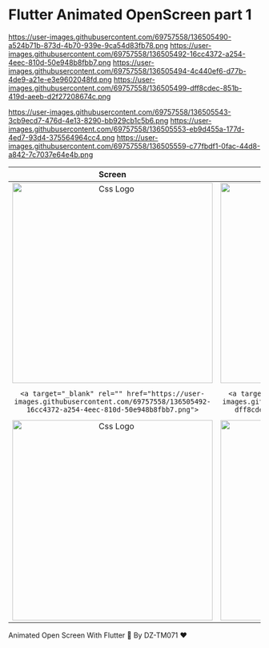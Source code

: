 # Flutter Animated OpenScreen part 1




https://user-images.githubusercontent.com/69757558/136505490-a524b71b-873d-4b70-939e-9ca54d83fb78.png
https://user-images.githubusercontent.com/69757558/136505492-16cc4372-a254-4eec-810d-50e948b8fbb7.png
https://user-images.githubusercontent.com/69757558/136505494-4c440ef6-d77b-4de9-a21e-e3e9602048fd.png
https://user-images.githubusercontent.com/69757558/136505499-dff8cdec-851b-419d-aeeb-d2f27208674c.png



https://user-images.githubusercontent.com/69757558/136505543-3cb9ecd7-476d-4e13-8290-bb929cb1c5b6.png
https://user-images.githubusercontent.com/69757558/136505553-eb9d455a-177d-4ed7-93d4-375564964cc4.png
https://user-images.githubusercontent.com/69757558/136505559-c77fbdf1-0fac-44d8-a842-7c7037e64e4b.png




<table>
<thead>
<tr>
  <th align="center">Screen</th>
  <th align="center">Screen</th>

</tr>
</thead>
<tbody>
<tr>
  
  
  <td align="center">
  <a target="_blank" rel="" href="https://user-images.githubusercontent.com/69757558/136505490-a524b71b-873d-4b70-939e-9ca54d83fb78.png">
<img src="https://user-images.githubusercontent.com/69757558/136505490-a524b71b-873d-4b70-939e-9ca54d83fb78.png" alt="Css Logo" with="200" height="400"/></a>
    
    <a target="_blank" rel="" href="https://user-images.githubusercontent.com/69757558/136505492-16cc4372-a254-4eec-810d-50e948b8fbb7.png">
<img src="https://user-images.githubusercontent.com/69757558/136505492-16cc4372-a254-4eec-810d-50e948b8fbb7.png" alt="Css Logo" with="200" height="400"/>

  </a>
  
  
  </td>
  
   <td align="center">
  <a target="_blank" rel="" href="https://user-images.githubusercontent.com/69757558/136505494-4c440ef6-d77b-4de9-a21e-e3e9602048fd.png">
<img src="https://user-images.githubusercontent.com/69757558/136505494-4c440ef6-d77b-4de9-a21e-e3e9602048fd.png" alt="Css Logo" with="200" height="400"/></a>
    
    <a target="_blank" rel="" href="https://user-images.githubusercontent.com/69757558/136505499-dff8cdec-851b-419d-aeeb-d2f27208674c.png">
<img src="https://user-images.githubusercontent.com/69757558/136505499-dff8cdec-851b-419d-aeeb-d2f27208674c.png" alt="Css Logo" with="200" height="400"/>

  </a>
  
  
  </td>
  
  
  
</tr>
</tbody>
</table>


Animated Open Screen With Flutter 🚀 By DZ-TM071 ❤️

